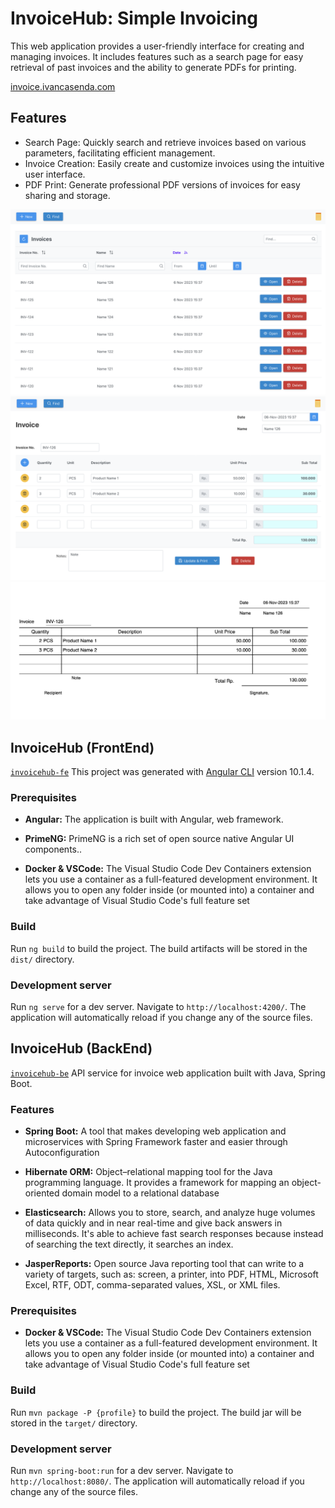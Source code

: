 # InvoiceHub: Simple Invoicing

This web application provides a user-friendly interface for creating and managing invoices. It includes features such as a search page for easy retrieval of past invoices and the ability to generate PDFs for printing.

[invoice.ivancasenda.com](https://invoice.ivancasenda.com)

## Features

- Search Page: Quickly search and retrieve invoices based on various parameters, facilitating efficient management.
- Invoice Creation: Easily create and customize invoices using the intuitive user interface.
- PDF Print: Generate professional PDF versions of invoices for easy sharing and storage.

![find_page](find_page.png)
![invoice_page](invoice_page.png)
![invoice_pdf](invoice_pdf.png)

## InvoiceHub (FrontEnd)

[`invoicehub-fe`](invoicehub-fe)
This project was generated with [Angular CLI](https://github.com/angular/angular-cli) version 10.1.4.

### Prerequisites

- **Angular:** The application is built with Angular, web framework.

- **PrimeNG:** PrimeNG is a rich set of open source native Angular UI components..

- **Docker & VSCode:**
  The Visual Studio Code Dev Containers extension lets you use a container as a full-featured development environment. It allows you to open any folder inside (or mounted into) a container and take advantage of Visual Studio Code's full feature set

### Build

Run `ng build` to build the project. The build artifacts will be stored in the `dist/` directory.

### Development server

Run `ng serve` for a dev server. Navigate to `http://localhost:4200/`. The application will automatically reload if you change any of the source files.

## InvoiceHub (BackEnd)

[`invoicehub-be`](invoicehub-be)
API service for invoice web application built with Java, Spring Boot.

### Features

- **Spring Boot:** A tool that makes developing web application and microservices with Spring Framework faster and easier through Autoconfiguration

- **Hibernate ORM:** Object–relational mapping tool for the Java programming language. It provides a framework for mapping an object-oriented domain model to a relational database

- **Elasticsearch:** Allows you to store, search, and analyze huge volumes of data quickly and in near real-time and give back answers in milliseconds. It's able to achieve fast search responses because instead of searching the text directly, it searches an index.

- **JasperReports:** Open source Java reporting tool that can write to a variety of targets, such as: screen, a printer, into PDF, HTML, Microsoft Excel, RTF, ODT, comma-separated values, XSL, or XML files.

### Prerequisites

- **Docker & VSCode:**
  The Visual Studio Code Dev Containers extension lets you use a container as a full-featured development environment. It allows you to open any folder inside (or mounted into) a container and take advantage of Visual Studio Code's full feature set

### Build

Run `mvn package -P {profile}` to build the project. The build jar will be stored in the `target/` directory.

### Development server

Run `mvn spring-boot:run` for a dev server. Navigate to `http://localhost:8080/`. The application will automatically reload if you change any of the source files.
